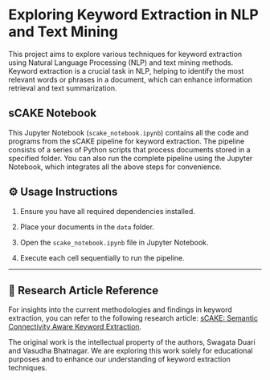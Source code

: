 # Exploring Keyword Extraction in NLP and Text Mining

This project aims to explore various techniques for keyword extraction using Natural Language Processing (NLP) and text mining methods. Keyword extraction is a crucial task in NLP, helping to identify the most relevant words or phrases in a document, which can enhance information retrieval and text summarization.

## sCAKE Notebook

This Jupyter Notebook (`scake_notebook.ipynb`) contains all the code and programs from the sCAKE pipeline for keyword extraction. The pipeline consists of a series of Python scripts that process documents stored in a specified folder. You can also run the complete pipeline using the Jupyter Notebook, which integrates all the above steps for convenience.

## ⚙️ Usage Instructions

1. Ensure you have all required dependencies installed.
   
2. Place your documents in the `data` folder.
   
3. Open the `scake_notebook.ipynb` file in Jupyter Notebook.

4. Execute each cell sequentially to run the pipeline.

---

## 📄 Research Article Reference

For insights into the current methodologies and findings in keyword extraction, you can refer to the following research article: [sCAKE: Semantic Connectivity Aware Keyword Extraction](http://www.sciencedirect.com/science/article/pii/S0020025518308521).

The original work is the intellectual property of the authors, Swagata Duari and Vasudha Bhatnagar. We are exploring this work solely for educational purposes and to enhance our understanding of keyword extraction techniques.
